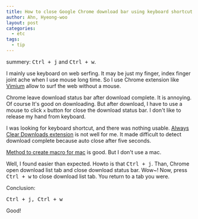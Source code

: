 ```yaml
---
title: How to close Google Chrome download bar using keyboard shortcut
author: Ahn, Hyeong-woo
layout: post
categories:
  - etc
tags:
  - tip
---
```


summery: <kbd>Ctrl + j</kbd> and <kbd>Ctrl + w</kbd>.

I mainly use keyboard on web serfing. It may be just my finger, index finger joint ache when I use mouse long time. So I use Chrome extension like [Vimium](https://chrome.google.com/webstore/detail/vimium/dbepggeogbaibhgnhhndojpepiihcmeb) allow to surf the web without a mouse.

Chrome leave download status bar after download complete. It is annoying. Of course It's good on downloading. But after download, I have to use a mouse to click `x` button for close the download status bar. I don't like to release my hand from keyboard.

I was looking for keyboard shortcut, and there was nothing usable. [Always Clear Downloads extension](https://chrome.google.com/webstore/detail/always-clear-downloads/cpbmgiffkljiglnpdbljhlenaikojapc) is not well for me. It made difficult to detect download complete because auto close after five seconds.

[Method to create macro for mac](http://rocketink.net/2013/06/close-google-chrome-downloads.html) is good. But I don't use a mac.

Well, I found easier than expected. Howto is that <kbd>Ctrl + j</kbd>. Than, Chrome open download list tab and close download status bar. Wow~! Now, press <kbd>Ctrl + w</kbd> to close download list tab. You return to a tab you were.

Conclusion:

<pre>Ctrl + j, Ctrl + w</pre>

Good!